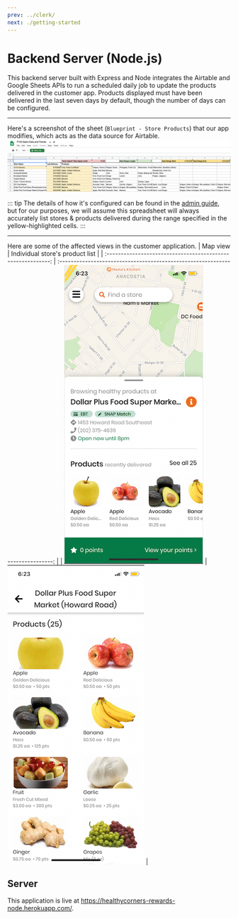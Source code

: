 ```yaml
---
prev: ../clerk/
next: ./getting-started
---
```


# Backend Server (Node.js)

This backend server built with Express and Node integrates the Airtable and Google Sheets APIs to run a scheduled daily job to update the products delivered in the customer app. Products displayed must have been delivered in the last seven days by default, though the number of days can be configured.

---

Here's a screenshot of the sheet (`Blueprint - Store Products`) that our app modifies, which acts as the data source for Airtable.
![Google Sheet - Blueprint sheet](../assets/node/google-sheet.png)

::: tip
The details of how it's configured can be found in the [admin guide](../admin/#google-sheets), but for our purposes, we will assume this spreadsheet will always accurately list stores & products delivered during the range specified in the yellow-highlighted cells.
:::

---

Here are some of the affected views in the customer application.
|                           Map view                           |                        Individual store's product list                         |
| :----------------------------------------------------------: | :----------------------------------------------------------------------------: |
| ![Customer App: map view](../assets/node/store-map-view.png) | ![Customer App: a store's product list](../assets/node/store-product-list.png) |

## Server

This application is live at <https://healthycorners-rewards-node.herokuapp.com/>.
